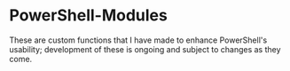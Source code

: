 # PowerShell-Modules
These are custom functions that I have made to enhance PowerShell's usability; development of these is ongoing and subject to changes as they come.
